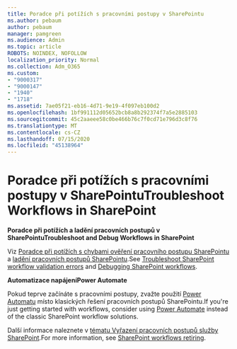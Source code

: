 ```yaml
---
title: Poradce při potížích s pracovními postupy v SharePointu
ms.author: pebaum
author: pebaum
manager: pamgreen
ms.audience: Admin
ms.topic: article
ROBOTS: NOINDEX, NOFOLLOW
localization_priority: Normal
ms.collection: Adm_O365
ms.custom:
- "9000317"
- "9000147"
- "1940"
- "1718"
ms.assetid: 7ae05f21-eb16-4d71-9e19-4f097eb100d2
ms.openlocfilehash: 1bf991112d05652bcb8a8b292374f7a5e2885103
ms.sourcegitcommit: 45c2aaeee58c0be466b76c7f0cd71e796d3c8f76
ms.translationtype: MT
ms.contentlocale: cs-CZ
ms.lasthandoff: 07/15/2020
ms.locfileid: "45138964"
---
```

# <a name="troubleshoot-workflows-in-sharepoint"></a><span data-ttu-id="15c17-102">Poradce při potížích s pracovními postupy v SharePointu</span><span class="sxs-lookup"><span data-stu-id="15c17-102">Troubleshoot Workflows in SharePoint</span></span>

<span data-ttu-id="15c17-103">**Poradce při potížích a ladění pracovních postupů v SharePointu**</span><span class="sxs-lookup"><span data-stu-id="15c17-103">**Troubleshoot and Debug Workflows in SharePoint**</span></span>

<span data-ttu-id="15c17-104">Viz [Poradce při potížích s chybami ověření pracovního postupu SharePointu](https://docs.microsoft.com/sharepoint/dev/general-development/troubleshooting-sharepoint-server-workflow-validation-errors-in-visio) a [ladění pracovních postupů SharePointu](https://docs.microsoft.com/sharepoint/dev/general-development/debugging-sharepoint-server-workflows).</span><span class="sxs-lookup"><span data-stu-id="15c17-104">See [Troubleshoot SharePoint workflow validation errors](https://docs.microsoft.com/sharepoint/dev/general-development/troubleshooting-sharepoint-server-workflow-validation-errors-in-visio) and [Debugging SharePoint workflows](https://docs.microsoft.com/sharepoint/dev/general-development/debugging-sharepoint-server-workflows).</span></span>

<span data-ttu-id="15c17-105">**Automatizace napájení**</span><span class="sxs-lookup"><span data-stu-id="15c17-105">**Power Automate**</span></span>

<span data-ttu-id="15c17-106">Pokud teprve začínáte s pracovními postupy, zvažte použití [Power Automatu](https://docs.microsoft.com/power-automate/modern-approvals) místo klasických řešení pracovních postupů SharePointu.</span><span class="sxs-lookup"><span data-stu-id="15c17-106">If you're just getting started with workflows, consider using [Power Automate](https://docs.microsoft.com/power-automate/modern-approvals) instead of the classic SharePoint workflow solutions.</span></span>

<span data-ttu-id="15c17-107">Další informace naleznete v [tématu Vyřazení pracovních postupů služby SharePoint](https://docs.microsoft.com/alchemyinsights/sharepoint-workflows-retiring).</span><span class="sxs-lookup"><span data-stu-id="15c17-107">For more information, see [SharePoint workflows retiring](https://docs.microsoft.com/alchemyinsights/sharepoint-workflows-retiring).</span></span>
